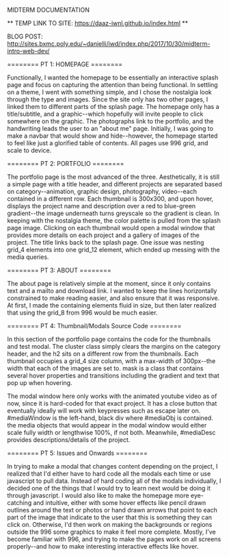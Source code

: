MIDTERM DOCUMENTATION

** TEMP LINK TO SITE: https://daaz-iwnl.github.io/index.html **

BLOG POST: http://sites.bxmc.poly.edu/~danielli/iwd/index.php/2017/10/30/midterm-intro-web-dev/

======== PT 1: HOMEPAGE ========

Functionally, I wanted the homepage to be essentially an interactive splash page and focus on capturing the attention than being functional. In settling on a theme, I went with something simple, and I chose the nostalgia look through the type and images. Since the site only has two other pages, I linked them to different parts of the splash page. The homepage only has a title/subtitle, and a graphic--which hopefully will invite people to click somewhere on the graphic. The photographs link to the portfolio, and the handwriting leads the user to an "about me" page. Initially, I was going to make a navbar that would show and hide--however, the homepage started to feel like just a glorified table of contents. All pages use 996 grid, and scale to device.

======== PT 2: PORTFOLIO ========

The portfolio page is the most advanced of the three. Aesthetically, it is still a simple page with a title header, and different projects are separated based on category--animation, graphic design, photography, video--each contained in a different row. Each thumbnail is 300x300, and upon hover, displays the project name and description over a red to blue-green gradient--the image underneath turns greyscale so the gradient is clean. In keeping with the nostalgia theme, the color palette is pulled from the splash page image. Clicking on each thumbnail would open a modal window that provides more details on each project and a gallery of images of the project. The title links back to the splash page. One issue was nesting grid_4 elements into one grid_12 element, which ended up messing with the media queries.

======== PT 3: ABOUT ========

The about page is relatively simple at the moment, since it only contains text and a mailto and download link. I wanted to keep the lines horizontally constrained to make reading easier, and also ensure that it was responsive. At first, I made the containing elements fluid in size, but then later realized that using the grid_8 from 996 would be much easier.

======== PT 4: Thumbnail/Modals Source Code ========

In this section of the portfolio page contains the code for the thumbnails and test modal. The cluster class simply clears the margins on the category header, and the h2 sits on a different row from the thumbnails. Each thumbnail occupies a grid_4 size column, with a max-width of 300px--the width that each of the images are set to. mask is a class that contains several hover properties and transitions including the gradient and text that pop up when hovering.

The modal window here only works with the animated youtube video as of now, since it is hard-coded for that exact project. It has a close button that eventually ideally will work with keypresses such as escape later on. #mediaWindow is the left-hand, black div where #mediaObj is contained. the media objects that would appear in the modal window would either scale fully width or lengthwise 100%, if not both. Meanwhile, #mediaDesc provides descriptions/details of the project.



======== PT 5: Issues and Onwards ========

In trying to make a modal that changes content depending on the project, I realized that I'd either have to hard code all the modals each time or use javascript to pull data. Instead of hard coding all of the modals individually, I decided one of the things that I would try to learn next would be doing it through javascript. I would also like to make the homepage more eye-catching and intuitive, either with some hover effects like pencil drawn outlines around the text or photos or hand drawn arrows that point to each part of the image that indicate to the user that this is something they can click on. Otherwise, I'd then work on making the backgrounds or regions outside the 996 some graphics to make it feel more complete. Mostly, I've become familiar with 996, and trying to make the pages work on all screens properly--and how to make interesting interactive effects like hover.